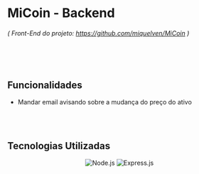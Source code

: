 # MiCoin - Backend

###### ( Front-End do projeto: https://github.com/miquelven/MiCoin )

 </br>
 </br>

## Funcionalidades

- Mandar email avisando sobre a mudança do preço do ativo

 </br>
 </br>

## Tecnologias Utilizadas

<div align='center'>
  
![Node.js](https://img.shields.io/badge/Node.js-43853D?style=for-the-badge&logo=node.js&logoColor=white)
![Express.js](https://img.shields.io/badge/Express.js-404D59?style=for-the-badge)

</div>
